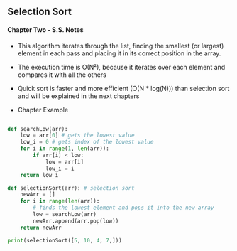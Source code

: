 ## Selection Sort

#### Chapter Two - S.S. Notes

* This algorithm iterates through the list, finding the smallest (or largest) element in each pass and placing it in its correct position in the array.

* The execution time is O(N²), because it iterates over each element and compares it with all the others

* Quick sort is faster and more efficient (O(N * log(N))) than selection sort and will be explained in the next chapters

* Chapter Example

```python

def searchLow(arr):
    low = arr[0] # gets the lowest value
    low_i = 0 # gets index of the lowest value
    for i in range(1, len(arr)):
        if arr[i] < low:
            low = arr[i]
            low_i = i
    return low_i

def selectionSort(arr): # selection sort
    newArr = []
    for i in range(len(arr)):
        # finds the lowest element and pops it into the new array
        low = searchLow(arr) 
        newArr.append(arr.pop(low))
    return newArr

print(selectionSort([5, 10, 4, 7,]))
```



